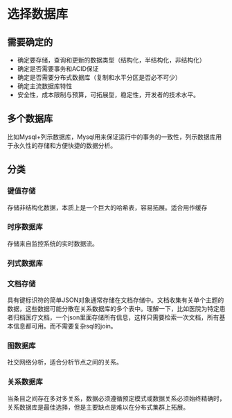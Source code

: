 # 选择数据库

## 需要确定的

- 确定要存储，查询和更新的数据类型（结构化，半结构化，非结构化）
- 确定是否需要事务和ACID保证
- 确定是否需要分布式数据库（复制和水平分区是否必不可少）
- 确定主流数据库特性
- 安全性，成本限制与预算，可拓展型，稳定性，开发者的技术水平。

## 多个数据库

比如Mysql+列示数据库，Mysql用来保证运行中的事务的一致性，列示数据库用于永久性的存储和方便快捷的数据分析。

## 分类

### 键值存储

存储非结构化数据，本质上是一个巨大的哈希表，容易拓展。适合用作缓存

### 时序数据库

存储来自监控系统的实时数据流。

### 列式数据库

### 文档存储

具有键标识符的简单JSON对象通常存储在文档存储中。文档收集有关单个主题的数据，这些数据可能分散在关系数据库的多个表中。理解一下，比如医院为特定患者归档医疗文档，一个json里面存储所有信息，这样只需要检索一次文档，所有基本信息都可用。而不需要复杂sql的join。

### 图数据库

社交网络分析，适合分析节点之间的关系。

### 关系数据库

当条目之间存在多对多关系，数据必须遵循预定模式或数据关系必须始终精确时，关系数据库是最佳选择，但是主要缺点是难以在分布式集群上拓展。